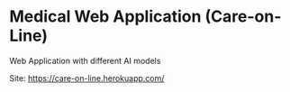 # Medical Web Application (Care-on-Line)

Web Application with different AI models

Site: https://care-on-line.herokuapp.com/
